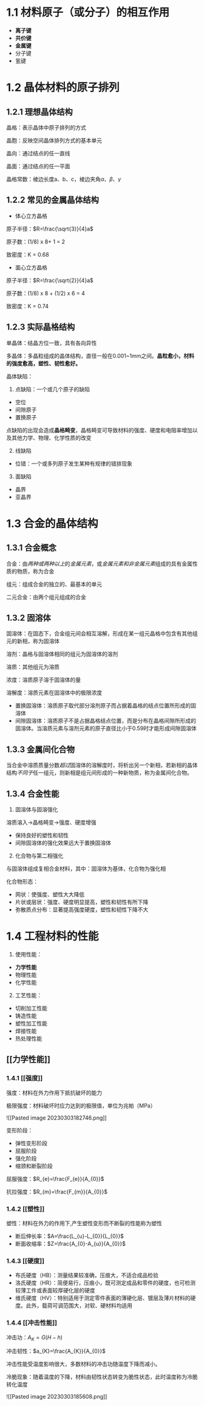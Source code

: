 # 1.1 材料原子（或分子）的相互作用

- **离子键**
- **共价键**
- **金属键**
- 分子键
- 氢键

# 1.2 晶体材料的原子排列

## 1.2.1 理想晶体结构

晶格：表示晶体中原子排列的方式

晶胞：反映空间晶体排列方式的基本单元

晶向：通过结点的任一直线

晶面：通过结点的任一平面

晶格常数：棱边长度a、b、c，棱边夹角$\alpha$、$\beta$、$\gamma$

## 1.2.2 常见的金属晶体结构

- 体心立方晶格

原子半径：$R=\frac{\sqrt{3}}{4}a$

原子数：(1/8) x 8+ 1 = 2

致密度：K = 0.68

- 面心立方晶格

原子半径：$R=\frac{\sqrt{2}}{4}a$

原子数：(1/8) x 8 + (1/2) x 6 = 4

致密度：K = 0.74

## 1.2.3 实际晶格结构

单晶体：结晶方位一致，具有各向异性

多晶体：多晶粒组成的晶体结构，直径一般在0.001~1mm之间。**晶粒愈小，材料的强度愈高，塑性、韧性愈好。**

晶体缺陷：

1. 点缺陷：一个或几个原子的缺陷

- 空位
- 间隙原子
- 置换原子

点缺陷的出现会造成**晶格畸变**，晶格畸变可导致材料的强度、硬度和电阻率增加以及其他力学、物理、化学性质的改变

2. 线缺陷

- 位错：一个或多列原子发生某种有规律的错排现象

3. 面缺陷

- 晶界
- 亚晶界

# 1.3 合金的晶体结构

## 1.3.1 合金概念

合金：由*两种或两种以上*的*金属元素*，或*金属元素和非金属元素*组成的具有金属性质的物质，称为合金

组元：组成合金的独立的、最基本的单元

二元合金：由两个组元组成的合金

## 1.3.2 固溶体

固溶体：在固态下，合金组元间会相互溶解，形成在某一组元晶格中包含有其他组元的新相，称为固溶体

溶剂：晶格与固溶体相同的组元为固溶体的溶剂

溶质：其他组元为溶质

浓度：溶质原子溶于固溶体的量

溶解度：溶质元素在固溶体中的极限浓度

- 置换固溶体：溶质原子取代部分溶剂原子而占据着晶格的结点位置所形成的固溶体
- 间隙固溶体：溶质原子不是占据晶格结点位置，而是分布在晶格间隙所形成的固溶体。当溶质元素与溶剂元素的原子直径比小于0.59时才能形成间隙固溶体

## 1.3.3 金属间化合物

当合金中溶质质量分数*超过*固溶体的溶解度时，将析出另一个新相，若新相的晶体结构*不同于*任一组元，则新相是组元间形成的一种新物质，称为金属间化合物。

## 1.3.4 合金性能

1. 固溶体与固溶强化

溶质溶入->晶格畸变->强度、硬度增强

- 保持良好的塑性和韧性
- 间隙固溶体的强化效果远大于置换固溶体

2. 化合物与第二相强化

与固溶体组成复相合金材料，其中：固溶体为基体，化合物为强化相

化合物形态：
- 网状：使强度、塑性大大降低
- 片状或层状：强度、硬度明显提高，塑性和韧性有所下降
- 弥散质点分布：显著提高强度硬度，塑性和韧性下降不大

# 1.4 工程材料的性能

1. 使用性能：

- **力学性能**
- 物理性能
- 化学性能

2. 工艺性能：

- 切削加工性能
- 铸造性能
- 塑性加工性能
- 焊接性能
- 热处理性能

## [[力学性能]]

### 1.4.1 [[强度]]

强度：材料在外力作用下抵抗破坏的能力

极限强度：材料破坏时应力达到的极限值，单位为兆帕（MPa）

![[Pasted image 20230303182746.png]]

变形阶段：
- 弹性变形阶段
- 屈服阶段
- 强化阶段
- 缩颈和断裂阶段

屈服强度：$R_{e}=\frac{F_{e}}{A_{0}}$

抗拉强度：$R_{m}=\frac{F_{m}}{A_{0}}$

### 1.4.2 [[塑性]]

塑性：材料在外力的作用下,产生塑性变形而不断裂的性能称为塑性

- 断后伸长率：$A=\frac{L_{u}-L_{0}}{L_{0}}$
- 断面收缩率：$Z=\frac{A_{0}-A_{u}}{A_{0}}$

### 1.4.3 [[硬度]]

- 布氏硬度（HB）：测量结果较准确，压痕大，不适合成品检验
- 洛氏硬度（HR）：简便易行，压痕小，既可测定成品和零件的硬度，也可检测较薄工件或表面较厚硬化层的硬度
- 维氏硬度（HV）：特别适用于测定零件表面的薄硬化层、镀层及薄片材料的硬度。此外，载荷可调范围大，对软、硬材料均适用

### 1.4.4 [[冲击性能]]

冲击功：$A_{K}=G(H-h)$

冲击韧性：$a_{K}=\frac{A_{K}}{A_{0}}$

冲击性能受温度影响很大，多数材料的冲击功随温度下降而减小。

冷脆现象：随着温度的下降，材料由韧性状态转变为脆性状态，此时温度称为冷脆转化温度

![[Pasted image 20230303185608.png]]
